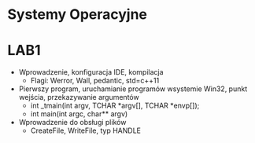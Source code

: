 # Systemy Operacyjne

# LAB1
* Wprowadzenie, konfiguracja IDE, kompilacja
  - Flagi: Werror, Wall, pedantic, std=c++11
* Pierwszy program, uruchamianie programów wsystemie Win32, punkt wejścia, przekazywanie
argumentów
  - int _tmain(int argv, TCHAR *argv[], TCHAR *envp[]);
  - int main(int argc, char** argv)
* Wprowadzenie do obsługi plików
  - CreateFile, WriteFile, typ HANDLE
